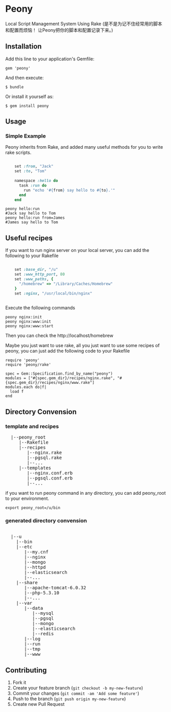 # Peony

Local Script Management System Using Rake
(是不是为记不住经常用的脚本和配置而烦恼！ 让Peony把你的脚本和配置记录下来。)

## Installation

Add this line to your application's Gemfile:

    gem 'peony'

And then execute:

    $ bundle

Or install it yourself as:

    $ gem install peony

## Usage

### Simple Example
Peony inherits from Rake, and added many useful methods for you to write rake scripts.

~~~ruby

	set :from, "Jack"
	set :to, "Tom"
	
	namespace :hello do
	  task :run do
	    run "echo '#{from} say hello to #{to}.'"
	  end
	end
~~~

    peony hello:run
    #Jack say hello to Tom
    peony hello:run from=James
    #James say hello to Tom 



   
## Useful recipes
If you want to run nginx server on your local server, you can add the following to your Rakefile

~~~ruby

	set :base_dir, "/u"
    set :www_http_port, 80
    set :www_paths, {
      "/homebrew" => "/Library/Caches/Homebrew"
    }
    set :nginx, "/usr/local/bin/nginx"
    
~~~
    
Execute the following commands 

    peony nginx:init
    peony nginx:www:init
    peony nginx:www:start
    
Then you can check the http://localhost/homebrew


Maybe you just want to use rake, all you just want to use some recipes of peony, 
you can just add the following code to your Rakefile

    require 'peony'
    require 'peony/rake'

    spec = Gem::Specification.find_by_name("peony")
    modules = ["#{spec.gem_dir}/recipes/nginx.rake", "#{spec.gem_dir}/recipes/nginx/www.rake"]
    modules.each do|f|
      load f
    end
    
    

## Directory Convension

### template and recipes
<pre>
  |--peony_root
     |--Rakefile
     |--recipes
        |--nginx.rake
        |--pgsql.rake
        |--...
     |--templates
        |--nginx.conf.erb
        |--pgsql.conf.erb
        |--...
</pre>

if you want to run peony command in any directory, you can add peony_root to your environment.

    export peony_root=/u/bin
    
    

### generated directory convension
<pre>

  |--u
    |--bin
    |--etc
       |--my.cnf
       |--nginx
       |--mongo
       |--httpd
       |--elasticsearch
       |--...
    |--share
       |--apache-tomcat-6.0.32
       |--php-5.3.10
       |--...
    |--var
       |--data
          |--mysql
          |--pgsql
          |--mongo
          |--elasticsearch
          |--redis
       |--log
       |--run
       |--tmp
       |--www
</pre>



## Contributing

1. Fork it
2. Create your feature branch (`git checkout -b my-new-feature`)
3. Commit your changes (`git commit -am 'Add some feature'`)
4. Push to the branch (`git push origin my-new-feature`)
5. Create new Pull Request


